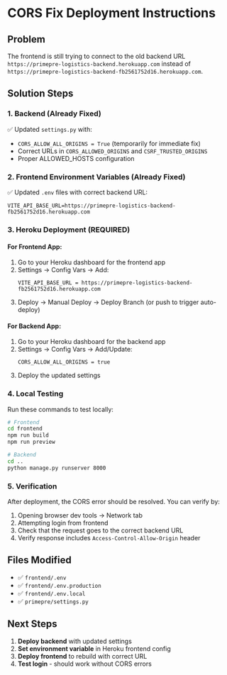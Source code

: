 # CORS Fix Deployment Instructions

## Problem
The frontend is still trying to connect to the old backend URL `https://primepre-logistics-backend.herokuapp.com` instead of `https://primepre-logistics-backend-fb2561752d16.herokuapp.com`.

## Solution Steps

### 1. Backend (Already Fixed)
✅ Updated `settings.py` with:
- `CORS_ALLOW_ALL_ORIGINS = True` (temporarily for immediate fix)
- Correct URLs in `CORS_ALLOWED_ORIGINS` and `CSRF_TRUSTED_ORIGINS`
- Proper ALLOWED_HOSTS configuration

### 2. Frontend Environment Variables (Already Fixed)
✅ Updated `.env` files with correct backend URL:
```
VITE_API_BASE_URL=https://primepre-logistics-backend-fb2561752d16.herokuapp.com
```

### 3. Heroku Deployment (REQUIRED)

#### For Frontend App:
1. Go to your Heroku dashboard for the frontend app
2. Settings → Config Vars → Add:
   ```
   VITE_API_BASE_URL = https://primepre-logistics-backend-fb2561752d16.herokuapp.com
   ```
3. Deploy → Manual Deploy → Deploy Branch (or push to trigger auto-deploy)

#### For Backend App:
1. Go to your Heroku dashboard for the backend app  
2. Settings → Config Vars → Add/Update:
   ```
   CORS_ALLOW_ALL_ORIGINS = true
   ```
3. Deploy the updated settings

### 4. Local Testing
Run these commands to test locally:
```bash
# Frontend
cd frontend
npm run build
npm run preview

# Backend  
cd ..
python manage.py runserver 8000
```

### 5. Verification
After deployment, the CORS error should be resolved. You can verify by:
1. Opening browser dev tools → Network tab
2. Attempting login from frontend
3. Check that the request goes to the correct backend URL
4. Verify response includes `Access-Control-Allow-Origin` header

## Files Modified
- ✅ `frontend/.env`
- ✅ `frontend/.env.production`
- ✅ `frontend/.env.local`
- ✅ `primepre/settings.py`

## Next Steps
1. **Deploy backend** with updated settings
2. **Set environment variable** in Heroku frontend config
3. **Deploy frontend** to rebuild with correct URL
4. **Test login** - should work without CORS errors
